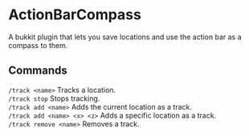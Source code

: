 # ActionBarCompass
A bukkit plugin that lets you save locations and use the action bar as a compass to them.

## Commands
`/track <name>` Tracks a location.  
`/track stop` Stops tracking.  
`/track add <name>` Adds the current location as a track.  
`/track add <name> <x> <z>` Adds a specific location as a track.  
`/track remove <name>` Removes a track.
